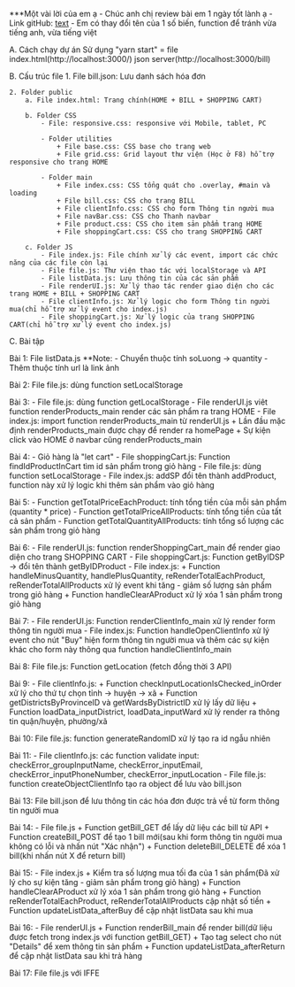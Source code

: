 ***Một vài lời của em ạ
    - Chúc anh chị review bài em 1 ngày tốt lành ạ
    - Link gitHub: [text](https://github.com/Tuienn/L0-JS.git)
    - Em có thay đổi tên của 1 số biến, function để tránh vừa tiếng anh, vừa tiếng việt

A. Cách chạy dự án
    Sử dụng "yarn start" = file index.html(http://localhost:3000/) 
                           json server(http://localhost:3000/bill)

B. Cấu trúc file 
    1. File bill.json: Lưu danh sách hóa đơn 
    
    2. Folder public
        a. File index.html: Trang chính(HOME + BILL + SHOPPING CART)

        b. Folder CSS 
            - File: responsive.css: responsive với Mobile, tablet, PC 

            - Folder utilities 
                + File base.css: CSS base cho trang web 
                + File grid.css: Grid layout thư viện (Học ở F8) hỗ trợ responsive cho trang HOME 

            - Folder main 
                + File index.css: CSS tổng quát cho .overlay, #main và loading  
                + File bill.css: CSS cho trang BILL 
                + File clientInfo.css: CSS cho form Thông tin người mua 
                + File navBar.css: CSS cho Thanh navbar 
                + File product.css: CSS cho item sản phẩm trang HOME 
                + File shoppingCart.css: CSS cho trang SHOPPING CART

        c. Folder JS 
            - File index.js: File chính xử lý các event, import các chức năng của các file còn lại 
            - File file.js: Thư viện thao tác với localStorage và API 
            - File listData.js: Lưu thông tin của các sản phẩm 
            - File renderUI.js: Xử lý thao tác render giao diện cho các trang HOME + BILL + SHOPPING CART 
            - File clientInfo.js: Xử lý logic cho form Thông tin người mua(chỉ hỗ trợ xử lý event cho index.js)
            - File shoppingCart.js: Xử lý logic của trang SHOPPING CART(chỉ hỗ trợ xử lý event cho index.js)
C. Bài tập

Bài 1: File listData.js 
    **Note: - Chuyển thuộc tính soLuong -> quantity
            - Thêm thuộc tính url là link ảnh

Bài 2: File file.js: dùng function setLocalStorage

Bài 3: 
    - File file.js: dùng function getLocalStorage
    - File renderUI.js viêt function renderProducts_main render các sản phẩm ra trang HOME
    - File index.js: import function renderProducts_main từ renderUI.js
        + Lần đầu mặc định renderProducts_main được chạy để render ra homePage
        + Sự kiện click vào HOME ở navbar cũng renderProducts_main

Bài 4: 
    - Giỏ hàng là "let cart"
    - File shoppingCart.js: Function findIdProductInCart tìm id sản phẩm trong giỏ hàng
    - File file.js: dùng function setLocalStorage
    - File index.js: addSP đổi tên thành addProduct, function này xử lý logic khi thêm sản phẩm vào giỏ hàng

Bài 5: 
    - Function getTotalPriceEachProduct: tính tổng tiền của mỗi sản phẩm (quantity * price)
    - Function getTotalPriceAllProducts: tính tổng tiền của tất cả sản phẩm
    - Function getTotalQuantityAllProducts: tính tổng số lượng các sản phẩm trong giỏ hàng

Bài 6: 
    - File renderUI.js: function renderShoppingCart_main để render giao diện cho trang SHOPPING CART 
    - File shoppingCart.js: Function getByIDSP -> đổi tên thành getByIDProduct
    - File index.js: 
        + Function handleMinusQuantity, handlePlusQuantity, reRenderTotalEachProduct, reRenderTotalAllProducts xử lý event khi tăng - giảm số lượng sản phẩm trong giỏ hàng
        + Function handleClearAProduct xử lý xóa 1 sản phẩm trong giỏ hàng

Bài 7:
    - File renderUI.js: Function renderClientInfo_main xử lý render form thông tin người mua
    - File index.js: Function handleOpenClientInfo xử lý event cho nút "Buy" hiện form thông tin người mua và thêm các sự kiện khác cho form này thông qua function handleClientInfo_main

Bài 8: File file.js:  Function getLocation (fetch đồng thời 3 API)

Bài 9:
    - File clientInfo.js: 
        + Function checkInputLocationIsChecked_inOrder xử lý cho thứ tự chọn tỉnh -> huyện -> xã
        + Function getDistrictsByProvinceID và getWardsByDistrictID xử lý lấy dữ liệu
        + Function loadData_inputDistrict, loadData_inputWard xử lý render ra thông tin quận/huyện, phường/xã

Bài 10: File file.js: function generateRandomID xử lý tạo ra id ngẫu nhiên

Bài 11: 
    - File clientInfo.js: các function validate input: checkError_groupInputName, checkError_inputEmail, checkError_inputPhoneNumber, checkError_inputLocation
    - File file.js: function createObjectClientInfo tạo ra object để lưu vào bill.json 

Bài 13: File bill.json để lưu thông tin các hóa đơn được trả về từ form thông tin người mua

Bài 14: 
    - File file.js
        + Function getBill_GET để lấy dữ liệu các bill từ API
        + Function createBill_POST để tạo 1 bill mới(sau khi form thông tin người mua không có lỗi và nhấn nút "Xác nhận")
        + Function deleteBill_DELETE để xóa 1 bill(khi nhấn nút X để return bill)

Bài 15: 
    - File index.js
        + Kiểm tra số lượng mua tối đa của 1 sản phẩm(Đã xử lý cho sự kiện tăng - giảm sản phẩm trong giỏ hàng)
        + Function handleClearAProduct xử lý xóa 1 sản phẩm trong giỏ hàng
        + Function reRenderTotalEachProduct, reRenderTotalAllProducts cập nhật số tiền
        + Function updateListData_afterBuy để cập nhật listData sau khi mua

Bài 16: 
    - File renderUI.js
        + Function renderBill_main để render bill(dữ liệu được fetch trong index.js với function getBill_GET)
        + Tạo tag select cho nút "Details" để xem thông tin sản phẩm
        + Function updateListData_afterReturn để cập nhật listData sau khi trả hàng

Bài 17: File file.js với IFFE

    


    

